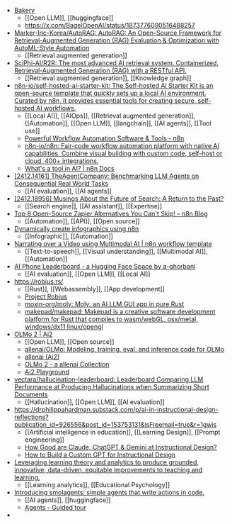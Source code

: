 - [Bakery](https://bakery.dev/)
	- [[Open LLM]], [[huggingface]]
	- https://x.com/BagelOpenAI/status/1873776090516488257
- [Marker-Inc-Korea/AutoRAG: AutoRAG: An Open-Source Framework for Retrieval-Augmented Generation (RAG) Evaluation & Optimization with AutoML-Style Automation](https://github.com/Marker-Inc-Korea/AutoRAG)
	- [[Retrieval augmented generation]]
- [SciPhi-AI/R2R: The most advanced AI retrieval system. Containerized, Retrieval-Augmented Generation (RAG) with a RESTful API.](https://github.com/SciPhi-AI/R2R)
	- [[Retrieval augmented generation]], [[Knowledge graph]]
- [n8n-io/self-hosted-ai-starter-kit: The Self-hosted AI Starter Kit is an open-source template that quickly sets up a local AI environment. Curated by n8n, it provides essential tools for creating secure, self-hosted AI workflows.](https://github.com/n8n-io/self-hosted-ai-starter-kit)
	- [[Local AI]], [[AIOps]], [[Retrieval augmented generation]], [[Automation]], [[Open LLM]], [[langchain]], [[AI agents]], [[Tool use]]
	- [Powerful Workflow Automation Software & Tools - n8n](https://n8n.io/)
	- [n8n-io/n8n: Fair-code workflow automation platform with native AI capabilities. Combine visual building with custom code, self-host or cloud, 400+ integrations.](https://github.com/n8n-io/n8n)
	- [What's a tool in AI? | n8n Docs](https://docs.n8n.io/advanced-ai/examples/understand-tools/)
- [[2412.14161] TheAgentCompany: Benchmarking LLM Agents on Consequential Real World Tasks](https://arxiv.org/abs/2412.14161)
	- [[AI evaluation]], [[AI agents]]
- [[2412.18956] Musings About the Future of Search: A Return to the Past?](https://arxiv.org/abs/2412.18956)
	- [[Search engine]], [[AI assistant]], [[Expertise]]
- [Top 8 Open-Source Zapier Alternatives You Can't Skip! – n8n Blog](https://blog.n8n.io/open-source-zapier/)
	- [[Automation]], [[API]], [[Open source]]
- [Dynamically create infographics using n8n](https://tinyautomations.com/posts/2022-06-24-Automate-creating-an-infographic)
	- [[Infographic]], [[Automation]]
- [Narrating over a Video using Multimodal AI | n8n workflow template](https://n8n.io/workflows/2467-narrating-over-a-video-using-multimodal-ai/)
	- [[Text-to-speech]], [[Visual understanding]], [[Multimodal AI]], [[Automation]]
- [AI Phone Leaderboard - a Hugging Face Space by a-ghorbani](https://huggingface.co/spaces/a-ghorbani/ai-phone-leaderboard)
	- [[AI evaluation]], [[Open LLM]], [[Local AI]]
- https://robius.rs/
	- [[Rust]], [[Webassembly]], [[App development]]
	- [Project Robius](https://github.com/project-robius)
	- [moxin-org/moly: Moly: an AI LLM GUI app in pure Rust](https://github.com/moxin-org/moly)
	- [makepad/makepad: Makepad is a creative software development platform for Rust that compiles to wasm/webGL, osx/metal, windows/dx11 linux/opengl](https://github.com/makepad/makepad)
- [OLMo 2 | Ai2](https://allenai.org/olmo)
	- [[Open LLM]], [[Open source]]
	- [allenai/OLMo: Modeling, training, eval, and inference code for OLMo](https://github.com/allenai/OLMo)
	- [allenai (Ai2)](https://huggingface.co/allenai)
	- [OLMo 2 - a allenai Collection](https://huggingface.co/collections/allenai/olmo-2-674117b93ab84e98afc72edc)
	- [Ai2 Playground](https://playground.allenai.org/)
- [vectara/hallucination-leaderboard: Leaderboard Comparing LLM Performance at Producing Hallucinations when Summarizing Short Documents](https://github.com/vectara/hallucination-leaderboard)
	- [[Hallucination]], [[Open LLM]], [[AI evaluation]]
- https://drphilippahardman.substack.com/p/ai-in-instructional-design-reflections?publication_id=926556&post_id=153753131&isFreemail=true&r=1gwis
	- [[Artificial intelligence in education]], [[Learning Design]], [[Prompt engineering]]
	- [How Good are Claude, ChatGPT & Gemini at Instructional Design?](https://drphilippahardman.substack.com/p/how-good-are-claude-chatgpt-and-gemini)
	- [How to Build a Custom GPT for Instructional Design](https://drphilippahardman.substack.com/p/how-to-build-a-custom-gpt-for-instructional)
- [Leveraging learning theory and analytics to produce grounded, innovative, data-driven, equitable improvements to teaching and learning.](https://psycnet.apa.org/record/2025-61108-001)
	- [[Learning analytics]], [[Educational Psychology]]
- [Introducing smolagents: simple agents that write actions in code.](https://huggingface.co/blog/smolagents)
	- [[AI agents]], [[huggingface]]
	- [Agents - Guided tour](https://huggingface.co/docs/smolagents/guided_tour)
-